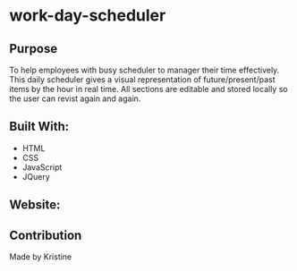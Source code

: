 # work-day-scheduler

## Purpose
To help employees with busy scheduler to manager their time effectively. This daily scheduler gives a visual representation of future/present/past items by the hour in real time. All sections are editable and stored locally so the user can revist again and again.


## Built With:
* HTML
* CSS
* JavaScript
* JQuery

## Website: 

## Contribution
Made by Kristine